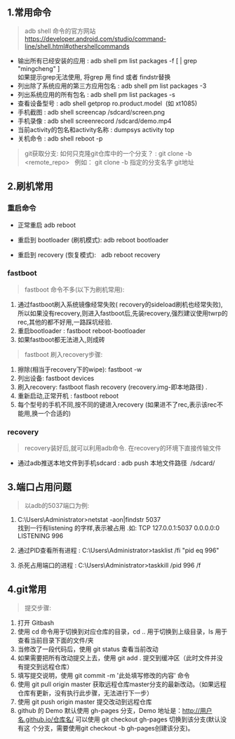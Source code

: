 ## 1.常用命令
> adb shell 命令的官方网站
  https://developer.android.com/studio/command-line/shell.html#othershellcommands

- 输出所有已经安装的应用 :  adb shell pm list packages -f [ | grep "mingcheng" ]
  <BR>如果提示grep无法使用, 将grep 用 find 或者 findstr替换
- 列出除了系统应用的第三方应用包名 :  adb shell pm list packages -3
- 列出系统应用的所有包名 :  adb shell pm list packages -s
- 查看设备型号 :  adb shell getprop ro.product.model  (如 xt1085)
- 手机截图 :  adb shell screencap /sdcard/screen.png
- 手机录像 :  adb shell screenrecord /sdcard/demo.mp4
- 当前activity的包名和activity名称 :  dumpsys activity top
- 关机命令 :  adb shell reboot -p

> git获取分支:
如何只克隆git仓库中的一个分支？ : git clone -b <branch> <remote_repo>   例如： git clone -b 指定的分支名字 git地址


## 2.刷机常用
### 重启命令

- 正常重启 adb reboot

- 重启到 bootloader (刷机模式):  adb reboot bootloader

- 重启到 recovery (恢复模式):    adb reboot recovery

### fastboot
> fastboot 命令不多(以下为刷机常用):
1. 通过fastboot刷入系统镜像经常失败( recovery的sideload刷机也经常失败),所以如果没有recovery,则进入fastboot后,先装recovery,强烈建议使用twrp的rec,其他的都不好用,一路踩坑经验.
2. 重启bootloader : fastboot reboot-bootloader
3. 如果fastboot都无法进入,则成砖
     
> fastboot 刷入recovery步骤: 
1. 擦除(相当于recovery下的wipe): fastboot -w 
2. 列出设备: fastboot devices 
3. 刷入recovery: fastboot flash recovery (recovery.img-即本地路径) . 
4. 重新启动,正常开机 : fastboot reboot 
5. 每个型号的手机不同,按不同的键进入recovery (如果进不了rec,表示该rec不能用,换一个合适的)

### recovery
> recovery装好后,就可以利用adb命令. 在recovery的环境下直接传输文件
- 通过adb推送本地文件到手机sdcard : adb push 本地文件路径  /sdcard/

 ## 3.端口占用问题
 
 > 以adb的5037端口为例:
 1. C:\Users\Administrator>netstat -aon|findstr 5037 
    <br>找到一行有listening 的字样,表示被占用 .如: TCP 127.0.0.1:5037 0.0.0.0:0 LISTENING 996
    
 2. 通过PID查看所有进程 :  C:\Users\Administrator>tasklist /fi "pid eq 996"
 
 3. 杀死占用端口的进程 :   C:\Users\Administrator>taskkill /pid 996 /f

 ## 4.git常用 
 > 提交步骤:
 1. 打开 Gitbash
 2. 使用 cd 命令用于切换到对应仓库的目录，cd .. 用于切换到上级目录，ls 用于查看当前目录下面的文件/夹
 3. 当修改了一段代码后，使用 git status 查看当前改动
 4. 如果需要把所有改动提交上去，使用 git add . 提交到缓冲区（此时文件并没有提交到远程仓库）
 5. 填写提交说明，使用 git commit -m '此处填写修改的内容' 命令
 6. 使用 git pull origin master 获取远程仓库master分支的最新改动。（如果远程仓库有更新，没有执行此步骤，无法进行下一步）
 7. 使用 git push origin master 提交改动到远程仓库
 8. github 的 Demo 默认使用 gh-pages 分支，Demo 地址是：http://用户名.github.io/仓库名/ 可以使用 git checkout gh-pages 切换到该分支(默认没有这     个分支，需要使用git checkout -b gh-pages创建该分支)。
